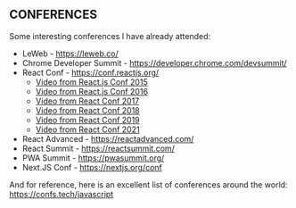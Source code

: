## CONFERENCES

Some interesting conferences I have already attended:

- LeWeb - https://leweb.co/
- Chrome Developer Summit - https://developer.chrome.com/devsummit/
- React Conf - https://conf.reactjs.org/
    - [Video from React.js Conf 2015](https://www.youtube.com/playlist?list=PLb0IAmt7-GS1cbw4qonlQztYV1TAW0sCr)
    - [Video from React.js Conf 2016](https://www.youtube.com/playlist?list=PLb0IAmt7-GS0M8Q95RIc2lOM6nc77q1IY)
    - [Video from React Conf 2017](https://www.youtube.com/playlist?list=PLb0IAmt7-GS3fZ46IGFirdqKTIxlws7e0)
    - [Video from React Conf 2018](https://www.youtube.com/playlist?list=PLPxbbTqCLbGE5AihOSExAa4wUM-P42EIJ)
    - [Video from React Conf 2019](https://www.youtube.com/playlist?list=PLPxbbTqCLbGHPxZpw4xj_Wwg8-fdNxJRh)
    - [Video from React Conf 2021](https://www.youtube.com/playlist?list=PLNG_1j3cPCaZZ7etkzWA7JfdmKWT0pMsa)
- React Advanced - https://reactadvanced.com/
- React Summit - https://reactsummit.com/
- PWA Summit - https://pwasummit.org/
- Next.JS Conf - https://nextjs.org/conf

And for reference, here is an excellent list of conferences around the world: https://confs.tech/javascript
